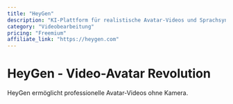 ```yaml
---
title: "HeyGen"
description: "KI-Plattform für realistische Avatar-Videos und Sprachsynthese"
category: "Videobearbeitung"
pricing: "Freemium"
affiliate_link: "https://heygen.com"
---
```


# HeyGen - Video-Avatar Revolution

HeyGen ermöglicht professionelle Avatar-Videos ohne Kamera.